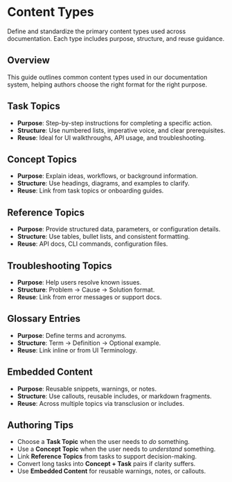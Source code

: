 # Content Types

Define and standardize the primary content types used across documentation. Each type includes purpose, structure, and reuse guidance.

## Overview

This guide outlines common content types used in our documentation system, helping authors choose the right format for the right purpose.

## Task Topics

- **Purpose**: Step-by-step instructions for completing a specific action.
- **Structure**: Use numbered lists, imperative voice, and clear prerequisites.
- **Reuse**: Ideal for UI walkthroughs, API usage, and troubleshooting.

## Concept Topics

- **Purpose**: Explain ideas, workflows, or background information.
- **Structure**: Use headings, diagrams, and examples to clarify.
- **Reuse**: Link from task topics or onboarding guides.

## Reference Topics

- **Purpose**: Provide structured data, parameters, or configuration details.
- **Structure**: Use tables, bullet lists, and consistent formatting.
- **Reuse**: API docs, CLI commands, configuration files.

## Troubleshooting Topics

- **Purpose**: Help users resolve known issues.
- **Structure**: Problem → Cause → Solution format.
- **Reuse**: Link from error messages or support docs.

## Glossary Entries

- **Purpose**: Define terms and acronyms.
- **Structure**: Term → Definition → Optional example.
- **Reuse**: Link inline or from UI Terminology.

## Embedded Content

- **Purpose**: Reusable snippets, warnings, or notes.
- **Structure**: Use callouts, reusable includes, or markdown fragments.
- **Reuse**: Across multiple topics via transclusion or includes.

## Authoring Tips

- Choose a **Task Topic** when the user needs to *do* something.
- Use a **Concept Topic** when the user needs to *understand* something.
- Link **Reference Topics** from tasks to support decision-making.
- Convert long tasks into **Concept + Task** pairs if clarity suffers.
- Use **Embedded Content** for reusable warnings, notes, or callouts.
